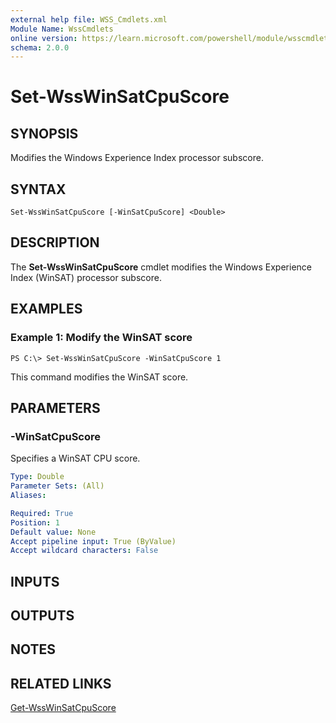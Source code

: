 ```yaml
---
external help file: WSS_Cmdlets.xml
Module Name: WssCmdlets
online version: https://learn.microsoft.com/powershell/module/wsscmdlets/set-wsswinsatcpuscore?view=windowsserver2012-ps&wt.mc_id=ps-gethelp
schema: 2.0.0
---
```


# Set-WssWinSatCpuScore

## SYNOPSIS
Modifies the Windows Experience Index processor subscore.

## SYNTAX

```
Set-WssWinSatCpuScore [-WinSatCpuScore] <Double>
```

## DESCRIPTION
The **Set-WssWinSatCpuScore** cmdlet modifies the Windows Experience Index (WinSAT) processor subscore.

## EXAMPLES

### Example 1: Modify the WinSAT score
```
PS C:\> Set-WssWinSatCpuScore -WinSatCpuScore 1
```

This command modifies the WinSAT score.

## PARAMETERS

### -WinSatCpuScore
Specifies a WinSAT CPU score.

```yaml
Type: Double
Parameter Sets: (All)
Aliases: 

Required: True
Position: 1
Default value: None
Accept pipeline input: True (ByValue)
Accept wildcard characters: False
```

## INPUTS

## OUTPUTS

## NOTES

## RELATED LINKS

[Get-WssWinSatCpuScore](./Get-WssWinSatCpuScore.md)

